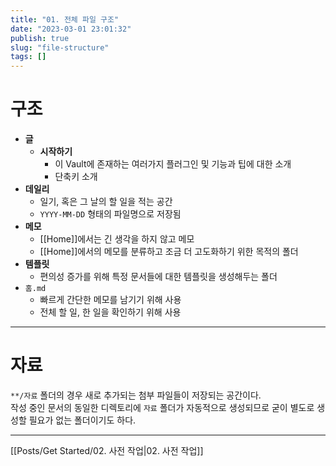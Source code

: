 ```yaml
---
title: "01. 전체 파일 구조"
date: "2023-03-01 23:01:32"
publish: true
slug: "file-structure"
tags: []
---
```


# 구조

- **글**
    - **시작하기**
        - 이 Vault에 존재하는 여러가지 플러그인 및 기능과 팁에 대한 소개
        - 단축키 소개
- **데일리**
    - 일기, 혹은 그 날의 할 일을 적는 공간
    - `YYYY-MM-DD` 형태의 파일명으로 저장됨
- **메모**
    - [[Home]]에서는 긴 생각을 하지 않고 메모
    - [[Home]]에서의 메모를 분류하고 조금 더 고도화하기 위한 목적의 폴더
- **템플릿**
    - 편의성 증가를 위해 특정 문서들에 대한 템플릿을 생성해두는 폴더
- `홈.md`
    - 빠르게 간단한 메모를 남기기 위해 사용
    - 전체 할 일, 한 일을 확인하기 위해 사용

---

# 자료

`**/자료` 폴더의 경우 새로 추가되는 첨부 파일들이 저장되는 공간이다.  
작성 중인 문서의 동일한 디렉토리에 `자료` 폴더가 자동적으로 생성되므로 굳이 별도로 생성할 필요가 없는 폴더이기도 하다.

---

[[Posts/Get Started/02. 사전 작업|02. 사전 작업]]
